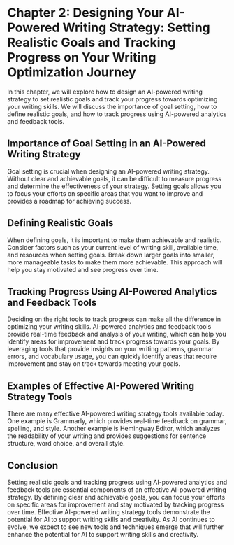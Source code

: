 Chapter 2: Designing Your AI-Powered Writing Strategy: Setting Realistic Goals and Tracking Progress on Your Writing Optimization Journey
=========================================================================================================================================

In this chapter, we will explore how to design an AI-powered writing strategy to set realistic goals and track your progress towards optimizing your writing skills. We will discuss the importance of goal setting, how to define realistic goals, and how to track progress using AI-powered analytics and feedback tools.

Importance of Goal Setting in an AI-Powered Writing Strategy
------------------------------------------------------------

Goal setting is crucial when designing an AI-powered writing strategy. Without clear and achievable goals, it can be difficult to measure progress and determine the effectiveness of your strategy. Setting goals allows you to focus your efforts on specific areas that you want to improve and provides a roadmap for achieving success.

Defining Realistic Goals
------------------------

When defining goals, it is important to make them achievable and realistic. Consider factors such as your current level of writing skill, available time, and resources when setting goals. Break down larger goals into smaller, more manageable tasks to make them more achievable. This approach will help you stay motivated and see progress over time.

Tracking Progress Using AI-Powered Analytics and Feedback Tools
---------------------------------------------------------------

Deciding on the right tools to track progress can make all the difference in optimizing your writing skills. AI-powered analytics and feedback tools provide real-time feedback and analysis of your writing, which can help you identify areas for improvement and track progress towards your goals. By leveraging tools that provide insights on your writing patterns, grammar errors, and vocabulary usage, you can quickly identify areas that require improvement and stay on track towards meeting your goals.

Examples of Effective AI-Powered Writing Strategy Tools
-------------------------------------------------------

There are many effective AI-powered writing strategy tools available today. One example is Grammarly, which provides real-time feedback on grammar, spelling, and style. Another example is Hemingway Editor, which analyzes the readability of your writing and provides suggestions for sentence structure, word choice, and overall style.

Conclusion
----------

Setting realistic goals and tracking progress using AI-powered analytics and feedback tools are essential components of an effective AI-powered writing strategy. By defining clear and achievable goals, you can focus your efforts on specific areas for improvement and stay motivated by tracking progress over time. Effective AI-powered writing strategy tools demonstrate the potential for AI to support writing skills and creativity. As AI continues to evolve, we expect to see new tools and techniques emerge that will further enhance the potential for AI to support writing skills and creativity.
